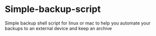 # Simple-backup-script
Simple backup shell script for linux or mac to help you automate your backups to an external device and keep an archive

